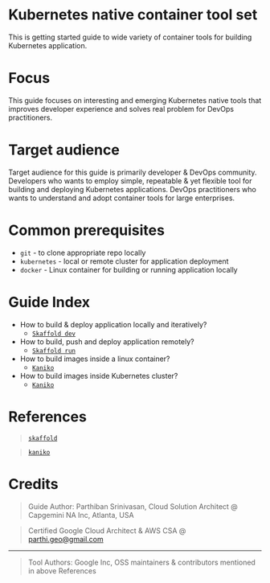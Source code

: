 # Kubernetes native container tool set
This is getting started guide to wide variety of container tools for building Kubernetes application.

# Focus
This guide focuses on interesting and emerging Kubernetes native tools that improves developer experience and solves real problem for DevOps practitioners.

# Target audience
Target audience for this guide is primarily developer & DevOps community. Developers who wants to employ simple, repeatable & yet flexible tool for building and deploying Kubernetes applications. DevOps practitioners who wants to understand and adopt container tools for large enterprises.

# Common prerequisites
* `git` - to clone appropriate repo locally
* `kubernetes` - local or remote cluster for application deployment
* `docker` - Linux container for building or running application locally

# Guide Index
* How to build & deploy application locally and iteratively?
  * [`Skaffold dev`](https://github.com/parthigeo/skafdev "skaffold local development")
* How to build, push and deploy application remotely?
  * [`Skaffold run`](https://github.com/parthigeo/skafdev "skaffold remote development")
* How to build images inside a linux container?
  * [`Kaniko`](https://github.com/GoogleContainerTools/kaniko "work in progress")
* How to build images inside Kubernetes cluster?
  * [`Kaniko`](https://github.com/GoogleContainerTools/kaniko "work in progress")


# References
> [`skaffold`](https://github.com/GoogleContainerTools/skaffold "skaffold github page")

> [`kaniko`](https://github.com/GoogleContainerTools/kaniko "kaniko github page")

# Credits
> Guide Author: Parthiban Srinivasan, Cloud Solution Architect @ Capgemini NA Inc, Atlanta, USA

> Certified Google Cloud Architect & AWS CSA
> @ parthi.geo@gmail.com

___
> Tool Authors: Google Inc, OSS maintainers & contributors mentioned in above References
